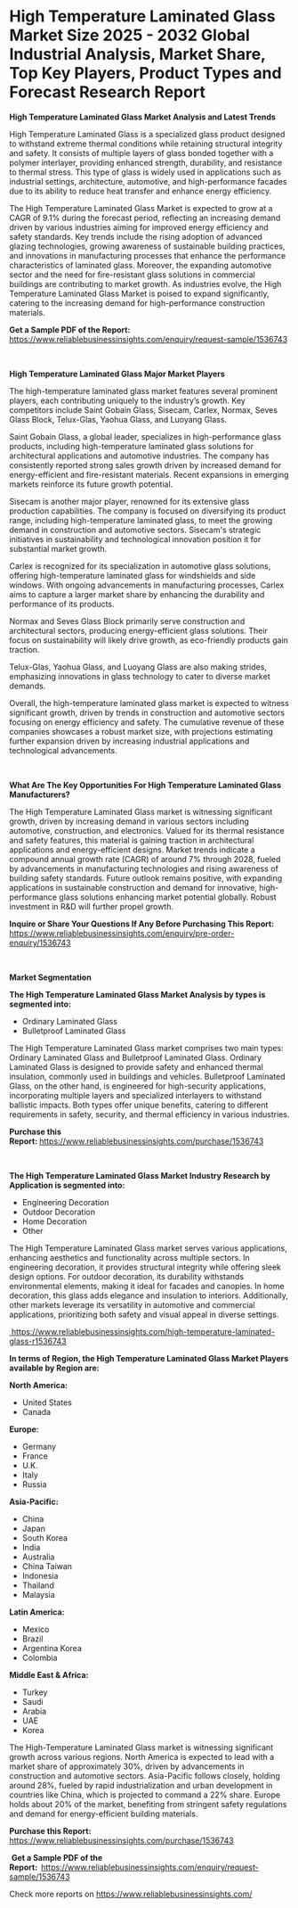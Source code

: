 <p><h1>High Temperature Laminated Glass Market Size 2025 - 2032 Global Industrial Analysis, Market Share, Top Key Players, Product Types and Forecast Research Report</h1></p><p><strong>High Temperature Laminated Glass Market Analysis and Latest Trends</strong></p>
<p><p>High Temperature Laminated Glass is a specialized glass product designed to withstand extreme thermal conditions while retaining structural integrity and safety. It consists of multiple layers of glass bonded together with a polymer interlayer, providing enhanced strength, durability, and resistance to thermal stress. This type of glass is widely used in applications such as industrial settings, architecture, automotive, and high-performance facades due to its ability to reduce heat transfer and enhance energy efficiency.</p><p>The High Temperature Laminated Glass Market is expected to grow at a CAGR of 9.1% during the forecast period, reflecting an increasing demand driven by various industries aiming for improved energy efficiency and safety standards. Key trends include the rising adoption of advanced glazing technologies, growing awareness of sustainable building practices, and innovations in manufacturing processes that enhance the performance characteristics of laminated glass. Moreover, the expanding automotive sector and the need for fire-resistant glass solutions in commercial buildings are contributing to market growth. As industries evolve, the High Temperature Laminated Glass Market is poised to expand significantly, catering to the increasing demand for high-performance construction materials.</p></p>
<p><strong>Get a Sample PDF of the Report:&nbsp;</strong> <a href="https://www.reliablebusinessinsights.com/enquiry/request-sample/1536743?utm_campaign=2099&utm_medium=2&utm_source=Github&utm_content=ia&utm_term=02022025&utm_id=high-temperature-laminated-glass">https://www.reliablebusinessinsights.com/enquiry/request-sample/1536743</a></p>
<p>&nbsp;</p>
<p><strong>High Temperature Laminated Glass Major Market Players</strong></p>
<p><p>The high-temperature laminated glass market features several prominent players, each contributing uniquely to the industry’s growth. Key competitors include Saint Gobain Glass, Sisecam, Carlex, Normax, Seves Glass Block, Telux-Glas, Yaohua Glass, and Luoyang Glass.</p><p>Saint Gobain Glass, a global leader, specializes in high-performance glass products, including high-temperature laminated glass solutions for architectural applications and automotive industries. The company has consistently reported strong sales growth driven by increased demand for energy-efficient and fire-resistant materials. Recent expansions in emerging markets reinforce its future growth potential.</p><p>Sisecam is another major player, renowned for its extensive glass production capabilities. The company is focused on diversifying its product range, including high-temperature laminated glass, to meet the growing demand in construction and automotive sectors. Sisecam's strategic initiatives in sustainability and technological innovation position it for substantial market growth.</p><p>Carlex is recognized for its specialization in automotive glass solutions, offering high-temperature laminated glass for windshields and side windows. With ongoing advancements in manufacturing processes, Carlex aims to capture a larger market share by enhancing the durability and performance of its products.</p><p>Normax and Seves Glass Block primarily serve construction and architectural sectors, producing energy-efficient glass solutions. Their focus on sustainability will likely drive growth, as eco-friendly products gain traction.</p><p>Telux-Glas, Yaohua Glass, and Luoyang Glass are also making strides, emphasizing innovations in glass technology to cater to diverse market demands.</p><p>Overall, the high-temperature laminated glass market is expected to witness significant growth, driven by trends in construction and automotive sectors focusing on energy efficiency and safety. The cumulative revenue of these companies showcases a robust market size, with projections estimating further expansion driven by increasing industrial applications and technological advancements.</p></p>
<p>&nbsp;</p>
<p><strong>What Are The Key Opportunities For High Temperature Laminated Glass Manufacturers?</strong></p>
<p><p>The High Temperature Laminated Glass market is witnessing significant growth, driven by increasing demand in various sectors including automotive, construction, and electronics. Valued for its thermal resistance and safety features, this material is gaining traction in architectural applications and energy-efficient designs. Market trends indicate a compound annual growth rate (CAGR) of around 7% through 2028, fueled by advancements in manufacturing technologies and rising awareness of building safety standards. Future outlook remains positive, with expanding applications in sustainable construction and demand for innovative, high-performance glass solutions enhancing market potential globally. Robust investment in R&D will further propel growth.</p></p>
<p><strong>Inquire or Share Your Questions If Any Before Purchasing This Report:</strong> <a href="https://www.reliablebusinessinsights.com/enquiry/pre-order-enquiry/1536743?utm_campaign=2099&utm_medium=2&utm_source=Github&utm_content=ia&utm_term=02022025&utm_id=high-temperature-laminated-glass">https://www.reliablebusinessinsights.com/enquiry/pre-order-enquiry/1536743</a></p>
<p>&nbsp;</p>
<p><strong>Market Segmentation</strong></p>
<p><strong>The High Temperature Laminated Glass Market Analysis by types is segmented into:</strong></p>
<p><ul><li>Ordinary Laminated Glass</li><li>Bulletproof Laminated Glass</li></ul></p>
<p><p>The High Temperature Laminated Glass market comprises two main types: Ordinary Laminated Glass and Bulletproof Laminated Glass. Ordinary Laminated Glass is designed to provide safety and enhanced thermal insulation, commonly used in buildings and vehicles. Bulletproof Laminated Glass, on the other hand, is engineered for high-security applications, incorporating multiple layers and specialized interlayers to withstand ballistic impacts. Both types offer unique benefits, catering to different requirements in safety, security, and thermal efficiency in various industries.</p></p>
<p><strong>Purchase this Report:&nbsp;</strong><a href="https://www.reliablebusinessinsights.com/purchase/1536743?utm_campaign=2099&utm_medium=2&utm_source=Github&utm_content=ia&utm_term=02022025&utm_id=high-temperature-laminated-glass">https://www.reliablebusinessinsights.com/purchase/1536743</a></p>
<p>&nbsp;</p>
<p><strong>The High Temperature Laminated Glass Market Industry Research by Application is segmented into:</strong></p>
<p><ul><li>Engineering Decoration</li><li>Outdoor Decoration</li><li>Home Decoration</li><li>Other</li></ul></p>
<p><p>The High Temperature Laminated Glass market serves various applications, enhancing aesthetics and functionality across multiple sectors. In engineering decoration, it provides structural integrity while offering sleek design options. For outdoor decoration, its durability withstands environmental elements, making it ideal for facades and canopies. In home decoration, this glass adds elegance and insulation to interiors. Additionally, other markets leverage its versatility in automotive and commercial applications, prioritizing both safety and visual appeal in diverse settings.</p></p>
<p><a href="https://www.reliablebusinessinsights.com/high-temperature-laminated-glass-r1536743?utm_campaign=2099&utm_medium=2&utm_source=Github&utm_content=ia&utm_term=02022025&utm_id=high-temperature-laminated-glass">&nbsp;https://www.reliablebusinessinsights.com/high-temperature-laminated-glass-r1536743</a></p>
<p><strong>In terms of Region, the High Temperature Laminated Glass Market Players available by Region are:</strong></p>
<p>
    <p> <strong> North America: </strong>
        <ul>
            <li>United States</li>
            <li>Canada</li>
        </ul>
        </p> 
    <p> <strong> Europe: </strong>
        <ul>
            <li>Germany</li>
            <li>France</li>
            <li>U.K.</li>
            <li>Italy</li>
            <li>Russia</li>
        </ul>
        </p> 
    <p> <strong> Asia-Pacific: </strong>
        <ul>
            <li>China</li>
            <li>Japan</li>
            <li>South Korea</li>
            <li>India</li>
            <li>Australia</li>
            <li>China Taiwan</li>
            <li>Indonesia</li>
            <li>Thailand</li>
            <li>Malaysia</li>
        </ul>
        </p> 
    <p> <strong> Latin America: </strong>
        <ul>
            <li>Mexico</li>
            <li>Brazil</li>
            <li>Argentina Korea</li>
            <li>Colombia</li>
        </ul>
        </p> 
    <p> <strong> Middle East & Africa: </strong>
        <ul>
            <li>Turkey</li>
            <li>Saudi</li>
            <li>Arabia</li>
            <li>UAE</li>
            <li>Korea</li>
        </ul>
    </p>
    </p>
<p><p>The High-Temperature Laminated Glass market is witnessing significant growth across various regions. North America is expected to lead with a market share of approximately 30%, driven by advancements in construction and automotive sectors. Asia-Pacific follows closely, holding around 28%, fueled by rapid industrialization and urban development in countries like China, which is projected to command a 22% share. Europe holds about 20% of the market, benefiting from stringent safety regulations and demand for energy-efficient building materials.</p></p>
<p><strong>Purchase this Report: </strong><a href="https://www.reliablebusinessinsights.com/purchase/1536743?utm_campaign=2099&utm_medium=2&utm_source=Github&utm_content=ia&utm_term=02022025&utm_id=high-temperature-laminated-glass">https://www.reliablebusinessinsights.com/purchase/1536743</a></p>
<p>&nbsp;<strong>Get a Sample PDF of the Report:&nbsp;&nbsp;</strong><a href="https://www.reliablebusinessinsights.com/enquiry/request-sample/1536743?utm_campaign=2099&utm_medium=2&utm_source=Github&utm_content=ia&utm_term=02022025&utm_id=high-temperature-laminated-glass">https://www.reliablebusinessinsights.com/enquiry/request-sample/1536743</a></p>
<p><strong></strong></p>
<p>Check more reports on <a href="https://www.reliablebusinessinsights.com/?utm_campaign=2099&utm_medium=2&utm_source=Github&utm_content=ia&utm_term=02022025&utm_id=high-temperature-laminated-glass">https://www.reliablebusinessinsights.com/</a></p>